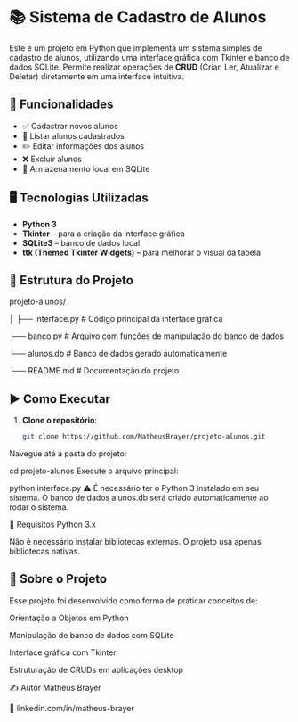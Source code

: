 # 📚 Sistema de Cadastro de Alunos

Este é um projeto em Python que implementa um sistema simples de cadastro de alunos, utilizando uma interface gráfica com Tkinter e banco de dados SQLite. Permite realizar operações de **CRUD** (Criar, Ler, Atualizar e Deletar) diretamente em uma interface intuitiva.

## 🧩 Funcionalidades

- ✅ Cadastrar novos alunos
- 🔎 Listar alunos cadastrados
- ✏️ Editar informações dos alunos
- ❌ Excluir alunos
- 💾 Armazenamento local em SQLite

## 🖥️ Tecnologias Utilizadas

- **Python 3**
- **Tkinter** – para a criação da interface gráfica
- **SQLite3** – banco de dados local
- **ttk (Themed Tkinter Widgets)** – para melhorar o visual da tabela

## 📁 Estrutura do Projeto

projeto-alunos/

│
├── interface.py # Código principal da interface gráfica

├── banco.py # Arquivo com funções de manipulação do banco de dados

├── alunos.db # Banco de dados gerado automaticamente

└── README.md # Documentação do projeto


## ▶️ Como Executar

1. **Clone o repositório**:
   ```bash
   git clone https://github.com/MatheusBrayer/projeto-alunos.git
Navegue até a pasta do projeto:

cd projeto-alunos
Execute o arquivo principal:

python interface.py
⚠️ É necessário ter o Python 3 instalado em seu sistema. O banco de dados alunos.db será criado automaticamente ao rodar o sistema.

📌 Requisitos
Python 3.x

Não é necessário instalar bibliotecas externas. O projeto usa apenas bibliotecas nativas.

## 🧠 Sobre o Projeto
Esse projeto foi desenvolvido como forma de praticar conceitos de:

Orientação a Objetos em Python

Manipulação de banco de dados com SQLite

Interface gráfica com Tkinter

Estruturação de CRUDs em aplicações desktop

✍️ Autor
Matheus Brayer

🔗 linkedin.com/in/matheus-brayer
